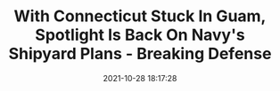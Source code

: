 ---
"title": "With Connecticut Stuck In Guam, Spotlight Is Back On Navy's Shipyard Plans - Breaking Defense"
"date": "2021-10-28 18:17:28"
"feed_name": "GOOGLENEWSINDUSTRIAL"
"feed_website": "https://news.google.com/search?q=industrial%2Bincident&hl=en-US&gl=US&ceid=US:en"
"feed_rss": "https://news.google.com/rss/search?q=industrial%2Bincident&hl=en-US&gl=US&ceid=US:en"
"link": "https://breakingdefense.com/2021/10/with-connecticut-stuck-in-guam-spotlight-is-back-on-navys-shipyard-plans/"
"source": "{'href': 'https://breakingdefense.com', 'title': 'Breaking Defense'}"
"file": "_posts/2021-1-1-2b8f69c78d0943dd31cd6c5bfb5ed558cfd34254.md"
"accident": "0"
"drilling": "0"
"dead": "0"
"injured": "0"
"arrested": "0"
"place": "unknown place"
"where": "unknown site"
"causes": "unknown"
"place_uri": "unknown place"
---